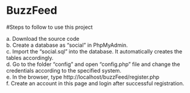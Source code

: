 # BuzzFeed

#Steps to follow to use this project

a.	Download the source code </br>
b.	Create a database as “social” in PhpMyAdmin. </br>
c.	Import the “social.sql” into the database. It automatically creates the tables accordingly. </br>
d.	Go to the folder “config” and open “config.php” file and change the credentials according to the specified system. </br>
e.	In the browser, type http://localhost/buzzFeed/register.php </br>
f.	Create an account in this page and login after successful registration.</br>
